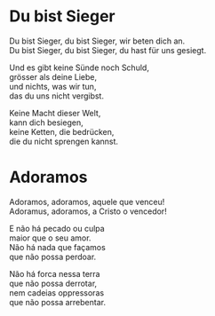 # Du bist Sieger

Du bist Sieger, du bist Sieger, wir beten dich an.  
Du bist Sieger, du bist Sieger, du hast für uns gesiegt.

Und es gibt keine Sünde noch Schuld,  
grösser als deine Liebe,  
und nichts, was wir tun,  
das du uns nicht vergibst.  

Keine Macht dieser Welt,  
kann dich besiegen,  
keine Ketten, die bedrücken,  
die du nicht sprengen kannst.

# Adoramos

Adoramos, adoramos, aquele que venceu!  
Adoramus, adoramos, a Cristo o vencedor!

E não  há pecado ou culpa  
maior que o seu amor.  
Não há nada que façamos  
que não possa perdoar. 

Não há forca nessa terra  
que não possa derrotar,  
nem cadeias oppressoras  
que não possa arrebentar.
